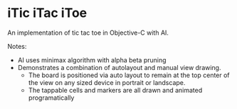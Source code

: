 # iTic iTac iToe

An implementation of tic tac toe in Objective-C with AI.

Notes:
- AI uses minimax algorithm with alpha beta pruning
- Demonstrates a combination of autolayout and manual view drawing.
  - The board is positioned via auto layout to remain at the top center of the view on any sized device in portrait or landscape.
  - The tappable cells and markers are all drawn and animated programatically